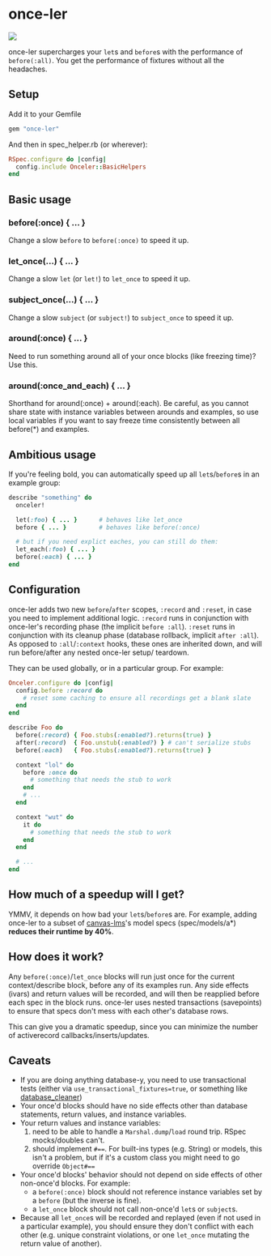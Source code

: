 # once-ler

[<img src="https://secure.travis-ci.org/instructure/once-ler.png?rvm=1.9.3" />](http://travis-ci.org/instructure/once-ler)

once-ler supercharges your `let`s and `before`s with the performance
of `before(:all)`. You get the performance of fixtures without all the
headaches.

## Setup

Add it to your Gemfile

```ruby
gem "once-ler"
```

And then in spec_helper.rb (or wherever):

```ruby
RSpec.configure do |config|
  config.include Onceler::BasicHelpers
end
```

## Basic usage

### before(:once) { ... }

Change a slow `before` to `before(:once)` to speed it up.

### let_once(...) { ... }

Change a slow `let` (or `let!`) to `let_once` to speed it up.

### subject_once(...) { ... }

Change a slow `subject` (or `subject!`) to `subject_once` to speed it up.

### around(:once) { ... }

Need to run something around all of your once blocks (like freezing time)?
Use this.

### around(:once_and_each) { ... }

Shorthand for around(:once) + around(:each). Be careful, as you cannot
share state with instance variables between arounds and examples, so
use local variables if you want to say freeze time consistently
between all before(*) and examples.

## Ambitious usage

If you're feeling bold, you can automatically speed up all
`let`s/`before`s in an example group:

```ruby
describe "something" do
  onceler!

  let(:foo) { ... }      # behaves like let_once
  before { ... }         # behaves like before(:once)

  # but if you need explict eaches, you can still do them:
  let_each(:foo) { ... }
  before(:each) { ... }
end
```

## Configuration

once-ler adds two new `before`/`after` scopes, `:record` and `:reset`, in
case you need to implement additional logic. `:record` runs in
conjunction with once-ler's recording phase (the implicit `before :all`).
`:reset` runs in conjunction with its cleanup phase (database rollback,
implicit `after :all`). As opposed to `:all`/`:context` hooks, these ones
are inherited down, and will run before/after any nested once-ler setup/
teardown.

They can be used globally, or in a particular group. For example:

```ruby
Onceler.configure do |config|
  config.before :record do
    # reset some caching to ensure all recordings get a blank slate
  end
end

describe Foo do
  before(:record) { Foo.stubs(:enabled?).returns(true) }
  after(:record)  { Foo.unstub(:enabled?) } # can't serialize stubs
  before(:each)   { Foo.stubs(:enabled?).returns(true) }

  context "lol" do
    before :once do
      # something that needs the stub to work
    end
    # ...
  end

  context "wut" do
    it do
      # something that needs the stub to work
    end
  end

  # ...
end
```

## How much of a speedup will I get?

YMMV, it depends on how bad your `let`s/`before`s are. For example,
adding once-ler to a subset of [canvas-lms](https://github.com/instructure/canvas-lms)'s
model specs (spec/models/a*) **reduces their runtime by 40%**.

## How does it work?

Any `before(:once)`/`let_once` blocks will run just once for the current
context/describe block, before any of its examples run. Any side effects
(ivars) and return values will be recorded, and will then be reapplied
before each spec in the block runs. once-ler uses nested transactions
(savepoints) to ensure that specs don't mess with each other's database
rows.

This can give you a dramatic speedup, since you can minimize the number
of activerecord callbacks/inserts/updates.

## Caveats

* If you are doing anything database-y, you need to use transactional
  tests (either via `use_transactional_fixtures=true`, or something like
  [database_cleaner](https://github.com/DatabaseCleaner/database_cleaner))
* Your once'd blocks should have no side effects other than database
  statements, return values, and instance variables.
* Your return values and instance variables:
  1. need to be able to handle a `Marshal.dump`/`load` round trip.
     RSpec mocks/doubles can't.
  1. should implement `#==`. For built-ins types (e.g. String) or models,
     this isn't a problem, but if it's a custom class you might need to
     go override `Object#==`
* Your once'd blocks' behavior should not depend on side effects of other
  non-once'd blocks. For example:
  * a `before(:once)` block should not reference instance variables set by a
    `before` (but the inverse is fine).
  * a `let_once` block should not call non-once'd `let`s or `subject`s.
* Because all `let_once`s will be recorded and replayed (even if not used
  in a particular example), you should ensure they don't conflict with
  each other (e.g. unique constraint violations, or one `let_once`
  mutating the return value of another).
